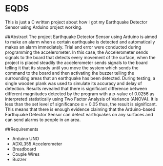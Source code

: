 # EQDS
This is just a C written project about how I got my Earthquake Detector Sensor using Arduino project working.

##Abstract
The project Earthquake Detector Sensor using Arduino is aimed to make an alarm when a certain earthquake is detected and automatically makes an alarm immediately. Trial and error were conducted during programming the accelerometer. In this case, the Accelerometer sends signals to the board that detects every movement of the surface, when the project is placed steadily the accelerometer sends signals to the board telling it that its steady until you move the system which sends the command to the board and then activating the buzzer telling the surrounding areas that an earthquake has been detected. During testing, a single wooden plank was used to simulate its accuracy and delay of detection. Results revealed that there is significant difference between different magnitudes detected by the program with a p-value of 0.0256 as interpreted statistically using Two Factor Analysis of Variance (ANOVA). It is less than the set level of significance α = 0.05 thus, the result is significant. This means that there is enough evidence claiming that the Arduino-based Earthquake Detector Sensor can detect earthquakes on any surfaces and can send alarms to people in an area.

##Requirements
- Arduino UNO
- ADXL355 Accelerometer
- Breadboard
- Couple Wires
- Buzzer
